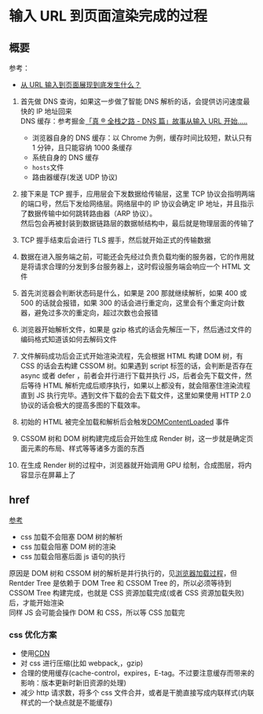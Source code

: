 # 输入 URL 到页面渲染完成的过程

## 概要

参考：

- [从 URL 输入到页面展现到底发生什么？](https://github.com/ljianshu/Blog/issues/24)

1.  首先做 DNS 查询，如果这一步做了智能 DNS 解析的话，会提供访问速度最快的 IP
    地址回来  
    DNS 缓存：参考掘金[「真 ® 全栈之路 - DNS 篇」故事从输入 URL 开始.....](https://juejin.im/post/5ceebb7251882507266414b7)
    - 浏览器自身的 DNS 缓存：以 Chrome 为例，缓存时间比较短，默认只有 1 分钟，且只能容纳 1000 条缓存
    - 系统自身的 DNS 缓存
    - `hosts`文件
    - 路由器缓存(发送 UDP 协议)
2.  接下来是 TCP 握手，应用层会下发数据给传输层，这里 TCP
    协议会指明两端的端口号，然后下发给网络层。网络层中的 IP 协议会确定 IP
    地址，并且指示了数据传输中如何跳转路由器（ARP 协议）。  
    然后包会再被封装到数据链路层的数据帧结构中，最后就是物理层面的传输了

3.  TCP 握手结束后会进行 TLS 握手，然后就开始正式的传输数据

4.  数据在进入服务端之前，可能还会先经过负责负载均衡的服务器，它的作用就是将请求合理的分发到多台服务器上，这时假设服务端会响应一个
    HTML 文件

5.  首先浏览器会判断状态码是什么，如果是 200 那就继续解析，如果 400 或 500
    的话就会报错，如果 300
    的话会进行重定向，这里会有个重定向计数器，避免过多次的重定向，超过次数也会报错

6.  浏览器开始解析文件，如果是 gzip
    格式的话会先解压一下，然后通过文件的编码格式知道该如何去解码文件

7.  文件解码成功后会正式开始渲染流程，先会根据 HTML 构建 DOM 树，有 CSS
    的话会去构建 CSSOM 树。如果遇到 script 标签的话，会判断是否存在 async 或者
    defer ，前者会并行进行下载并执行 JS，后者会先下载文件，然后等待 HTML
    解析完成后顺序执行，如果以上都没有，就会阻塞住渲染流程直到 JS
    执行完毕。遇到文件下载的会去下载文件，这里如果使用 HTTP 2.0
    协议的话会极大的提高多图的下载效率。

8.  初始的 HTML 被完全加载和解析后会触发[DOMContentLoaded](../js/002_script.md) 事件

9.  CSSOM 树和 DOM 树构建完成后会开始生成 Render
    树，这一步就是确定页面元素的布局、样式等等诸多方面的东西

10. 在生成 Render 树的过程中，浏览器就开始调用 GPU
    绘制，合成图层，将内容显示在屏幕上了

## href

[参考](https://juejin.im/post/5b88ddca6fb9a019c7717096)

- css 加载不会阻塞 DOM 树的解析
- css 加载会阻塞 DOM 树的渲染
- css 加载会阻塞后面 js 语句的执行

原因是 DOM 树和 CSSOM 树的解析是并行执行的，见[浏览器加载过程](./50_performance.md)，但 Rentder Tree 是依赖于 DOM Tree 和 CSSOM Tree 的，所以必须等待到 CSSOM Tree 构建完成，也就是 CSS 资源加载完成(或者 CSS 资源加载失败)后，才能开始渲染  
同样 JS 会可能会操作 DOM 和 CSS，所以等 CSS 加载完

### css 优化方案

- 使用[CDN](./29_cdn.md)
- 对 css 进行压缩(比如 webpack,，gzip)
- 合理的使用缓存(cache-control，expires，E-tag。不过要注意缓存而带来的影响：版本更新时新旧资源的处理)
- 减少 http 请求数，将多个 css 文件合并，或者是干脆直接写成内联样式(内联样式的一个缺点就是不能缓存)
